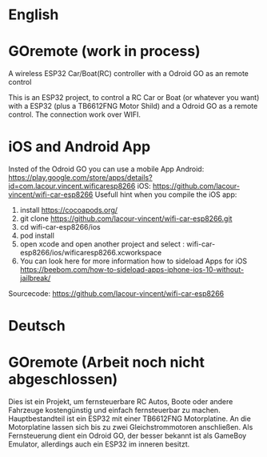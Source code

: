 # English
# GOremote (work in process)
A wireless ESP32 Car/Boat(RC) controller with a Odroid GO as an remote control 

This is an ESP32 project, to control a RC Car or Boat (or whatever you want) with a ESP32 (plus a TB6612FNG Motor Shild) and a Odroid GO as a remote control. The connection work over WIFI.

# iOS and Android App
Insted of the Odroid GO you can use a mobile App
Android: https://play.google.com/store/apps/details?id=com.lacour.vincent.wificaresp8266
iOS: https://github.com/lacour-vincent/wifi-car-esp8266
Usefull hint when you compile the iOS app:
  1. install https://cocoapods.org/
  2. git clone https://github.com/lacour-vincent/wifi-car-esp8266.git
  3. cd wifi-car-esp8266/ios
  4. pod install
  5. open xcode and open another project and select : wifi-car-esp8266/ios/wificaresp8266.xcworkspace
  6. You can look here for more information how to sideload Apps for iOS 
     https://beebom.com/how-to-sideload-apps-iphone-ios-10-without-jailbreak/

Sourcecode: https://github.com/lacour-vincent/wifi-car-esp8266

# Deutsch
# GOremote (Arbeit noch nicht abgeschlossen)
Dies ist ein Projekt, um fernsteuerbare RC Autos, Boote oder andere Fahrzeuge kostengünstig und einfach fernsteuerbar zu machen. Hauptbestandteil ist ein ESP32 mit einer TB6612FNG Motorplatine. An die Motorplatine lassen sich bis zu zwei Gleichstrommotoren anschließen. Als Fernsteuerung dient ein Odroid GO, der besser bekannt ist als GameBoy Emulator, allerdings auch ein ESP32 im inneren besitzt. 
